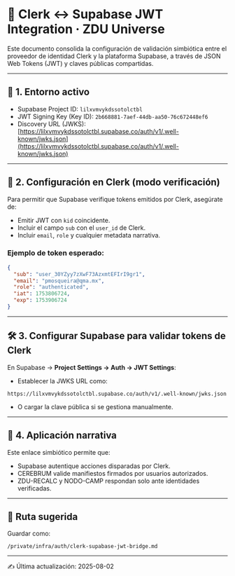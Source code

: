 
# 🔐 Clerk ↔ Supabase JWT Integration · ZDU Universe

Este documento consolida la configuración de validación simbiótica entre el proveedor de identidad Clerk y la plataforma Supabase, a través de JSON Web Tokens (JWT) y claves públicas compartidas.

---

## 🧩 1. Entorno activo

- Supabase Project ID: `lilxvmvykdssotolctbl`
- JWT Signing Key (Key ID): `2b668881-7aef-44db-aa50-76c672448ef6`
- Discovery URL (JWKS):  
  [https://lilxvmvykdssotolctbl.supabase.co/auth/v1/.well-known/jwks.json](https://lilxvmvykdssotolctbl.supabase.co/auth/v1/.well-known/jwks.json)

---

## 🔐 2. Configuración en Clerk (modo verificación)

Para permitir que Supabase verifique tokens emitidos por Clerk, asegúrate de:

- Emitir JWT con `kid` coincidente.
- Incluir el campo `sub` con el `user_id` de Clerk.
- Incluir `email`, `role` y cualquier metadata narrativa.

### Ejemplo de token esperado:
```json
{
  "sub": "user_30YZyy7zXwF73AzxmtEFIrI9gr1",
  "email": "pmosqueira@qma.mx",
  "role": "authenticated",
  "iat": 1753806724,
  "exp": 1753906724
}
```

---

## 🛠 3. Configurar Supabase para validar tokens de Clerk

En Supabase → **Project Settings → Auth → JWT Settings**:

- Establecer la JWKS URL como:
```
https://lilxvmvykdssotolctbl.supabase.co/auth/v1/.well-known/jwks.json
```

- O cargar la clave pública si se gestiona manualmente.

---

## 🧬 4. Aplicación narrativa

Este enlace simbiótico permite que:
- Supabase autentique acciones disparadas por Clerk.
- CEREBRUM valide manifiestos firmados por usuarios autorizados.
- ZDU-RECALC y NODO-CAMP respondan solo ante identidades verificadas.

---

## 📂 Ruta sugerida

Guardar como:
```
/private/infra/auth/clerk-supabase-jwt-bridge.md
```

---

✍️ Última actualización: 2025-08-02
